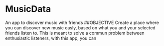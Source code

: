 # MusicData
An app to discover music with friends
##OBJECTIVE
Create a place where you can discover new music easly, based on what you and your selected friends listen to.
This is meant to solve a commun problem between enthusiastic listeners, with this app, you can 
